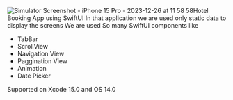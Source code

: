 ![Simulator Screenshot - iPhone 15 Pro - 2023-12-26 at 11 58 58](https://github.com/pankajpatil200/AirBnB_SwiftUI/assets/154868853/60523974-59ef-4f6a-b45a-d82162e9c2a9)Hotel Booking App using SwiftUI
In that application we are used only static data to display the screens
We are used So many SwiftUI components like
- TabBar
- ScrollView
- Navigation View
- Paggination View
- Animation
- Date Picker


Supported on Xcode 15.0 and OS 14.0



